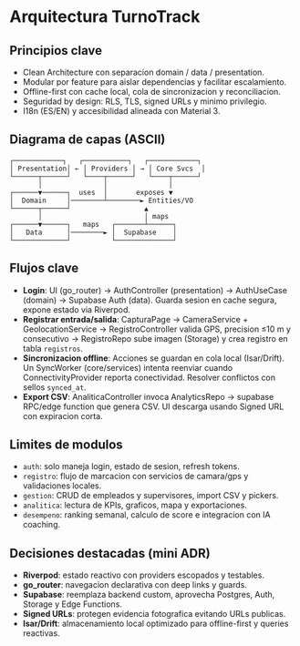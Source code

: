# Arquitectura TurnoTrack

## Principios clave
- Clean Architecture con separacion domain / data / presentation.
- Modular por feature para aislar dependencias y facilitar escalamiento.
- Offline-first con cache local, cola de sincronizacion y reconciliacion.
- Seguridad by design: RLS, TLS, signed URLs y minimo privilegio.
- I18n (ES/EN) y accesibilidad alineada con Material 3.

## Diagrama de capas (ASCII)
```
┌────────────┐   ┌───────────┐   ┌────────────┐
│ Presentation│ ← │ Providers │ → │ Core Svcs  │
└──────┬──────┘   └────┬──────┘   └────┬──────┘
       │               │               │
┌──────▼──────┐  uses  │       exposes ▼
│  Domain     │────────┴────────► Entities/VO
└──────┬──────┘                  ▲
       │                         │ maps
┌──────▼──────┐   maps   ┌───────┴──────┐
│   Data      │────────► │  Supabase    │
└─────────────┘          └──────────────┘
```

## Flujos clave
- **Login**: UI (go_router) → AuthController (presentation) → AuthUseCase (domain) → Supabase Auth (data). Guarda sesion en cache segura, expone estado via Riverpod.
- **Registrar entrada/salida**: CapturaPage → CameraService + GeolocationService → RegistroController valida GPS, precision ≤10 m y consecutivo → RegistroRepo sube imagen (Storage) y crea registro en tabla `registros`.
- **Sincronizacion offline**: Acciones se guardan en cola local (Isar/Drift). Un SyncWorker (core/services) intenta reenviar cuando ConnectivityProvider reporta conectividad. Resolver conflictos con sellos `synced_at`.
- **Export CSV**: AnaliticaController invoca AnalyticsRepo → supabase RPC/edge function que genera CSV. UI descarga usando Signed URL con expiracion corta.

## Limites de modulos
- `auth`: solo maneja login, estado de sesion, refresh tokens.
- `registro`: flujo de marcacion con servicios de camara/gps y validaciones locales.
- `gestion`: CRUD de empleados y supervisores, import CSV y pickers.
- `analitica`: lectura de KPIs, graficos, mapa y exportaciones.
- `desempeno`: ranking semanal, calculo de score e integracion con IA coaching.

## Decisiones destacadas (mini ADR)
- **Riverpod**: estado reactivo con providers escopados y testables.
- **go_router**: navegacion declarativa con deep links y guards.
- **Supabase**: reemplaza backend custom, aprovecha Postgres, Auth, Storage y Edge Functions.
- **Signed URLs**: protegen evidencia fotografica evitando URLs publicas.
- **Isar/Drift**: almacenamiento local optimizado para offline-first y queries reactivas.
